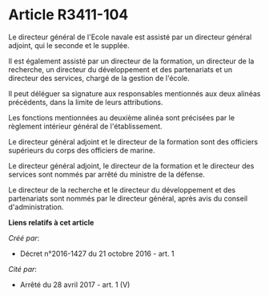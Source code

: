 # Article R3411-104

Le directeur général de l'Ecole navale est assisté par un directeur général adjoint, qui le seconde et le supplée. 

Il est également assisté par un directeur de la formation, un directeur de la recherche, un directeur du développement et des
partenariats et un directeur des services, chargé de la gestion de l'école. 

Il peut déléguer sa signature aux responsables mentionnés aux deux alinéas précédents, dans la limite de leurs attributions. 

Les fonctions mentionnées au deuxième alinéa sont précisées par le règlement intérieur général de l'établissement. 

Le directeur général adjoint et le directeur de la formation sont des officiers supérieurs du corps des officiers de marine. 

Le directeur général adjoint, le directeur de la formation et le directeur des services sont nommés par arrêté du ministre de
la défense. 

Le directeur de la recherche et le directeur du développement et des partenariats sont nommés par le directeur général, après
avis du conseil d'administration.

**Liens relatifs à cet article**

_Créé par_:

  - Décret n°2016-1427 du 21 octobre 2016 - art. 1

_Cité par_:

  - Arrêté du 28 avril 2017 - art. 1 (V)

